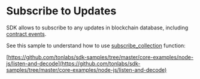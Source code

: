 # Subscribe to Updates

SDK allows to subscribe to any updates in blockchain database, including [contract events](../work_with_contracts/6_work_with_events.md).

See this sample to understand how to use [subscribe\_collection](../../docs/mod_net.md#subscribe_collection) function:

[https://github.com/tonlabs/sdk-samples/tree/master/core-examples/node-js/listen-and-decode](https://github.com/tonlabs/sdk-samples/tree/master/core-examples/node-js/listen-and-decode)

